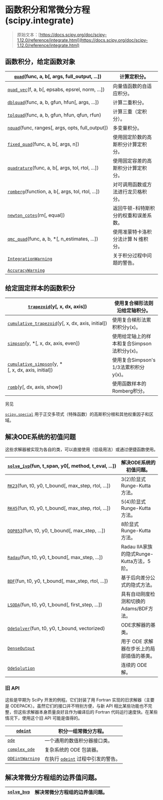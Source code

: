 # 函数积分和常微分方程 (scipy.integrate)

> 原始文本：[https://docs.scipy.org/doc/scipy-1.12.0/reference/integrate.html](https://docs.scipy.org/doc/scipy-1.12.0/reference/integrate.html)

## 函数积分，给定函数对象

| [`quad`](generated/scipy.integrate.quad.html#scipy.integrate.quad "scipy.integrate.quad")(func, a, b[, args, full_output, ...]) | 计算定积分。 |
| --- | --- |
| [`quad_vec`](generated/scipy.integrate.quad_vec.html#scipy.integrate.quad_vec "scipy.integrate.quad_vec")(f, a, b[, epsabs, epsrel, norm, ...]) | 向量值函数的自适应积分。 |
| [`dblquad`](generated/scipy.integrate.dblquad.html#scipy.integrate.dblquad "scipy.integrate.dblquad")(func, a, b, gfun, hfun[, args, ...]) | 计算二重积分。 |
| [`tplquad`](generated/scipy.integrate.tplquad.html#scipy.integrate.tplquad "scipy.integrate.tplquad")(func, a, b, gfun, hfun, qfun, rfun) | 计算三重（定积分）。 |
| [`nquad`](generated/scipy.integrate.nquad.html#scipy.integrate.nquad "scipy.integrate.nquad")(func, ranges[, args, opts, full_output]) | 多变量积分。 |
| [`fixed_quad`](generated/scipy.integrate.fixed_quad.html#scipy.integrate.fixed_quad "scipy.integrate.fixed_quad")(func, a, b[, args, n]) | 使用固定阶数的高斯积分计算定积分。 |
| [`quadrature`](generated/scipy.integrate.quadrature.html#scipy.integrate.quadrature "scipy.integrate.quadrature")(func, a, b[, args, tol, rtol, ...]) | 使用固定容差的高斯积分计算定积分。 |
| [`romberg`](generated/scipy.integrate.romberg.html#scipy.integrate.romberg "scipy.integrate.romberg")(function, a, b[, args, tol, rtol, ...]) | 对可调用函数或方法进行龙贝格积分。 |
| [`newton_cotes`](generated/scipy.integrate.newton_cotes.html#scipy.integrate.newton_cotes "scipy.integrate.newton_cotes")(rn[, equal]) | 返回牛顿-科特斯积分的权重和误差系数。 |
| [`qmc_quad`](generated/scipy.integrate.qmc_quad.html#scipy.integrate.qmc_quad "scipy.integrate.qmc_quad")(func, a, b, *[, n_estimates, ...]) | 使用准蒙特卡洛积分法计算 N 维积分。 |
| [`IntegrationWarning`](generated/scipy.integrate.IntegrationWarning.html#scipy.integrate.IntegrationWarning "scipy.integrate.IntegrationWarning") | 关于积分过程中问题的警告。 |
| [`AccuracyWarning`](generated/scipy.integrate.AccuracyWarning.html#scipy.integrate.AccuracyWarning "scipy.integrate.AccuracyWarning") |  |

## 给定固定样本的函数积分

| [`trapezoid`](generated/scipy.integrate.trapezoid.html#scipy.integrate.trapezoid "scipy.integrate.trapezoid")(y[, x, dx, axis]) | 使用复合梯形法则沿给定轴积分。 |
| --- | --- |
| [`cumulative_trapezoid`](generated/scipy.integrate.cumulative_trapezoid.html#scipy.integrate.cumulative_trapezoid "scipy.integrate.cumulative_trapezoid")(y[, x, dx, axis, initial]) | 使用复合梯形法累积积分y(x)。 |
| [`simpson`](generated/scipy.integrate.simpson.html#scipy.integrate.simpson "scipy.integrate.simpson")(y, *[, x, dx, axis, even]) | 使用给定轴上的样本和复合Simpson法积分y(x)。 |
| [`cumulative_simpson`](generated/scipy.integrate.cumulative_simpson.html#scipy.integrate.cumulative_simpson "scipy.integrate.cumulative_simpson")(y, *[, x, dx, axis, initial]) | 使用复合Simpson's 1/3法累积积分y(x)。 |
| [`romb`](generated/scipy.integrate.romb.html#scipy.integrate.romb "scipy.integrate.romb")(y[, dx, axis, show]) | 使用函数样本的Romberg积分。 |

另见

[`scipy.special`](special.html#module-scipy.special "scipy.special") 用于正交多项式（特殊函数）的高斯积分根和其他权重因子和区域。

## 解决ODE系统的初值问题

这些求解器被实现为各自的类，可以直接使用（低级用法）或通过便捷函数使用。

| [`solve_ivp`](generated/scipy.integrate.solve_ivp.html#scipy.integrate.solve_ivp "scipy.integrate.solve_ivp")(fun, t_span, y0[, method, t_eval, ...]) | 解决ODE系统的初值问题。 |
| --- | --- |
| [`RK23`](generated/scipy.integrate.RK23.html#scipy.integrate.RK23 "scipy.integrate.RK23")(fun, t0, y0, t_bound[, max_step, rtol, ...]) | 3(2)阶显式Runge-Kutta方法。 |
| [`RK45`](generated/scipy.integrate.RK45.html#scipy.integrate.RK45 "scipy.integrate.RK45")(fun, t0, y0, t_bound[, max_step, rtol, ...]) | 5(4)阶显式Runge-Kutta方法。 |
| [`DOP853`](generated/scipy.integrate.DOP853.html#scipy.integrate.DOP853 "scipy.integrate.DOP853")(fun, t0, y0, t_bound[, max_step, ...]) | 8阶显式Runge-Kutta方法。 |
| [`Radau`](generated/scipy.integrate.Radau.html#scipy.integrate.Radau "scipy.integrate.Radau")(fun, t0, y0, t_bound[, max_step, ...]) | Radau IIA家族的隐式Runge-Kutta方法，5阶。 |
| [`BDF`](generated/scipy.integrate.BDF.html#scipy.integrate.BDF "scipy.integrate.BDF")(fun, t0, y0, t_bound[, max_step, rtol, ...]) | 基于后向差分公式的隐式方法。 |
| [`LSODA`](generated/scipy.integrate.LSODA.html#scipy.integrate.LSODA "scipy.integrate.LSODA")(fun, t0, y0, t_bound[, first_step, ...]) | 具有自动刚度检测和切换的Adams/BDF方法。 |
| [`OdeSolver`](generated/scipy.integrate.OdeSolver.html#scipy.integrate.OdeSolver "scipy.integrate.OdeSolver")(fun, t0, y0, t_bound, vectorized) | ODE求解器的基类。 |
| [`DenseOutput`](generated/scipy.integrate.DenseOutput.html#scipy.integrate.DenseOutput "scipy.integrate.DenseOutput") | 用于 ODE 求解器在步长上的局部插值的基类。 |
| [`OdeSolution`](generated/scipy.integrate.OdeSolution.html#scipy.integrate.OdeSolution "scipy.integrate.OdeSolution") | 连续的 ODE 解。 |

### 旧 API

这些是早期为 SciPy 开发的例程。它们封装了用 Fortran 实现的旧求解器（主要是 ODEPACK）。虽然它们的接口并不特别方便，与新 API 相比某些功能也不完整，但这些求解器本身质量良好且作为编译后的 Fortran 代码运行速度快。在某些情况下，使用这个旧 API 可能是值得的。

| [`odeint`](generated/scipy.integrate.odeint.html#scipy.integrate.odeint "scipy.integrate.odeint") | 积分一组常微分方程。 |
| --- | --- |
| [`ode`](generated/scipy.integrate.ode.html#scipy.integrate.ode "scipy.integrate.ode") | 一个通用的数值积分器接口类。 |
| [`complex_ode`](generated/scipy.integrate.complex_ode.html#scipy.integrate.complex_ode "scipy.integrate.complex_ode") | 复杂系统的 ODE 包装器。 |
| [`ODEintWarning`](generated/scipy.integrate.ODEintWarning.html#scipy.integrate.ODEintWarning "scipy.integrate.ODEintWarning") | 在执行 [`odeint`](generated/scipy.integrate.odeint.html#scipy.integrate.odeint "scipy.integrate.odeint") 过程中引发的警告。 |

## 解决常微分方程组的边界值问题。

| [`solve_bvp`](generated/scipy.integrate.solve_bvp.html#scipy.integrate.solve_bvp "scipy.integrate.solve_bvp") | 解决常微分方程组的边界值问题。 |
| --- | --- |
